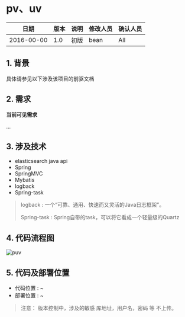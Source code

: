 # pv、uv

|日期|版本|说明|修改人员|确认人员|
|--------|-------|-------|---------|--------|
|2016-00-00 | 1.0 | 初版 | bean| All


## 1. 背景

具体请参见以下涉及该项目的前驱文档


## 2. 需求

**当前可见需求**

...

 
## 3. 涉及技术

 - elasticsearch java api
 - Spring
 - SpringMVC
 - Mybatis
 - logback
 - Spring-task

> logback : 一个“可靠、通用、快速而又灵活的Java日志框架”。
> 
> Spring-task : Spring自带的task，可以将它看成一个轻量级的Quartz

## 4. 代码流程图

![puv](https://raw.githubusercontent.com/libean/language/master/java/micro_ana/about_doc/puv.png)


## 5. 代码及部署位置


 - 代码位置 : ~
 - 部署位置 : ~

 > 注意： 版本控制中，涉及的敏感 库地址，用户名，密码 等 不上传。

